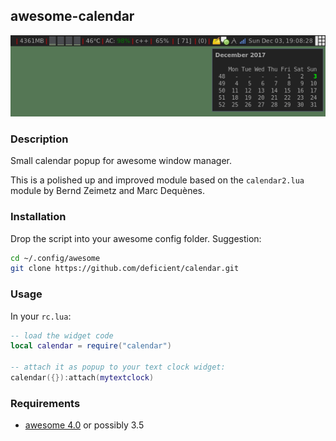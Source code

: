 ## awesome-calendar

![Screenshot](/screenshot.png?raw=true "Screenshot")

### Description

Small calendar popup for awesome window manager.

This is a polished up and improved module based on the `calendar2.lua` module
by Bernd Zeimetz and Marc Dequènes.

### Installation

Drop the script into your awesome config folder. Suggestion:

```bash
cd ~/.config/awesome
git clone https://github.com/deficient/calendar.git
```


### Usage

In your `rc.lua`:

```lua
-- load the widget code
local calendar = require("calendar")

-- attach it as popup to your text clock widget:
calendar({}):attach(mytextclock)
```


### Requirements

* [awesome 4.0](http://awesome.naquadah.org/) or possibly 3.5
